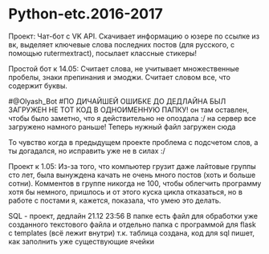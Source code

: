 # Python-etc.2016-2017

Проект: Чат-бот с VK API. Скачивает информацию о юзере по ссылке из вк, выделяет ключевые слова последних постов (для русского, с помощью rutermextract), посылает классные стикеры!



Простой бот к 14.05:
Считает слова, не учитывает множественные пробелы, знаки препинания и эмоджи. Считает словом все, что содержит буквы.

#@Olyash_Bot
#ПО ДИЧАЙШЕЙ ОШИБКЕ ДО ДЕДЛАЙНА БЫЛ ЗАГРУЖЕН НЕ ТОТ КОД В ОДНОИМЕННУЮ ПАПКУ!
он там оставлен, чтобы было заметно, что я действительно не опоздала :/ на сервер все загружено намного раньше!
Теперь нужный файл загружен сюда

То чувство когда в предыдущем проекте проблема с подсчетом слов, а ты догадался, но исправить уже не в силах :/



Проект к 1.05:
Из-за того, что компьютер грузит даже лайтовые группы сто лет, была вынуждена качать не очень много постов (хоть и больше сотни). Комментов в группе никогда не 100, чтобы облегчить программу хотя бы немного, пришлось и от этого куска цикла отказаться, но в работе с постами я, кажется, показала, что умею это делать.

SQL - проект, дедлайн 21.12 23:56
В папке есть файл для обработки уже созданного текстового файла
и отдельно папка с программой для flask с templates (всё лежит внутри)
т.к. таблица создана, код для sql пишет, как заполнить уже существующие ячейки

